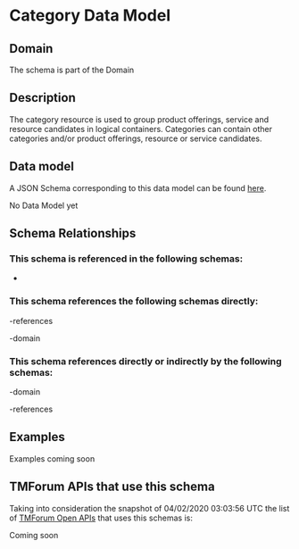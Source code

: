 # Category Data Model

## Domain

The  schema is part of the  Domain

## Description

The category resource is used to group product offerings, service and resource candidates in logical containers. Categories can contain other categories and/or product offerings, resource or service candidates.

## Data model

A JSON Schema corresponding to this data model can be found
[here](https://github.com/tmforum-rand/schemas/blob/candidates/Product/Category.schema.json).

No Data Model yet

## Schema Relationships

### This schema is referenced in the following schemas:

-

### This schema references the following schemas directly:

-references

-domain

### This schema references directly or indirectly by the following schemas:

-domain

-references



## Examples

Examples coming soon

## TMForum APIs that use this schema

Taking into consideration the snapshot of 04/02/2020 03:03:56 UTC the list of [TMForum Open APIs](https://www.tmforum.org/open-apis/) that uses this schemas is:

Coming soon